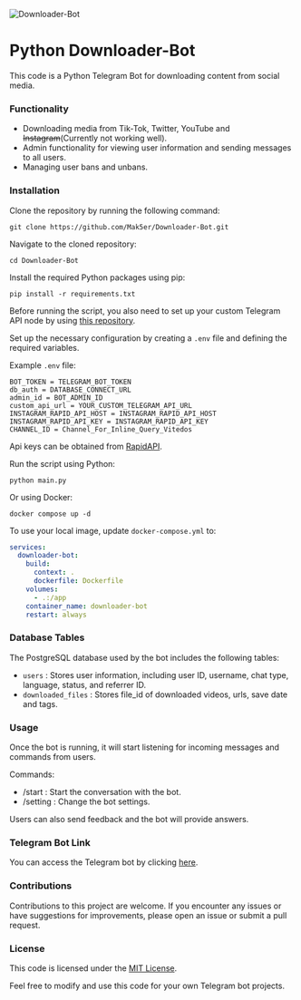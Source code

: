 ![Downloader-Bot](https://socialify.git.ci/Mak5er/Downloader-Bot/image?description=1&language=1&name=1&owner=1&theme=Dark)

# Python Downloader-Bot

This code is a Python Telegram Bot for downloading content from social media.

### Functionality

- Downloading media from Tik-Tok, Twitter, YouTube and ~~Instagram~~(Currently not working well).
- Admin functionality for viewing user information and sending messages to all users.
- Managing user bans and unbans.

### Installation

Clone the repository by running the following command:

    git clone https://github.com/Mak5er/Downloader-Bot.git

Navigate to the cloned repository:

    cd Downloader-Bot

Install the required Python packages using pip:

    pip install -r requirements.txt

Before running the script, you also need to set up your custom Telegram API node by using [this repository](https://github.com/aiogram/telegram-bot-api). 

Set up the necessary configuration by creating a  `.env`  file and defining the required variables.

Example  `.env`  file:

    BOT_TOKEN = TELEGRAM_BOT_TOKEN
    db_auth = DATABASE_CONNECT_URL
    admin_id = BOT_ADMIN_ID
    custom_api_url = YOUR_CUSTOM_TELEGRAM_API_URL
    INSTAGRAM_RAPID_API_HOST = INSTAGRAM_RAPID_API_HOST
    INSTAGRAM_RAPID_API_KEY = INSTAGRAM_RAPID_API_KEY
    CHANNEL_ID = Channel_For_Inline_Query_Vitedos 

Api keys can be obtained from [RapidAPI](https://rapidapi.com/social-api1-instagram/api/Instagram%20Scraper%20API).

Run the script using Python:

    python main.py

Or using Docker:

    docker compose up -d

To use your local image, update `docker-compose.yml` to:

```yaml
services:
  downloader-bot:
    build:
      context: .
      dockerfile: Dockerfile
    volumes:
      - .:/app
    container_name: downloader-bot
    restart: always
```

### Database Tables

The PostgreSQL database used by the bot includes the following tables:

- `users` : Stores user information, including user ID, username, chat type, language, status, and referrer ID.
- `downloaded_files` : Stores file_id of downloaded videos, urls, save date and tags.

### Usage

Once the bot is running, it will start listening for incoming messages and commands from users. 

Commands:

- /start : Start the conversation with the bot.
- /setting : Change the bot settings.

Users can also send feedback and the bot will provide answers.

### Telegram Bot Link

You can access the Telegram bot by clicking [here](https://t.me/MaxLoadBot).

### Contributions

Contributions to this project are welcome. If you encounter any issues or have suggestions for improvements, please open
an issue or submit a pull request.

### License

This code is licensed under the [MIT License](https://opensource.org/licenses/MIT).

Feel free to modify and use this code for your own Telegram bot projects.
